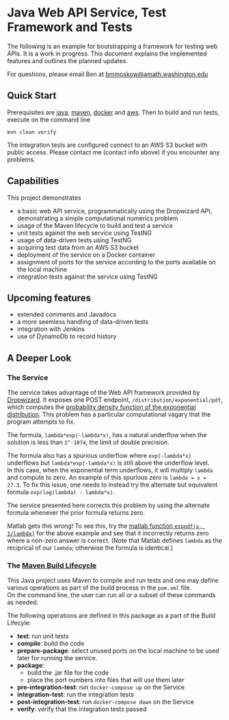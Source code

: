 # Java Web API Service, Test Framework and Tests

The following is an example for bootstrapping a
framework for testing web APIs.  It is a work in 
progress.  This document explains the implemented
features and outlines the planned updates.

For questions, please email Ben at
bmmoskow@amath.washington.edu

## Quick Start

Prerequisites are [java](https://java.com/en/download/), 
[maven](https://maven.apache.org/download.cgi), 
[docker](https://docs.docker.com/install/) and 
[aws](https://aws.amazon.com/).  Then to build
 and run tests, execute on the command line

```mvn clean verify```

The integration tests are configured connect to an 
AWS S3 bucket with public access.  Please contact me
(contact info above) if you encounter any problems.

## Capabilities

This project demonstrates

* a basic web API service, programmatically using the Dropwizard API, 
demonstrating a simple computational numerics problem
* usage of the Maven lifecycle to build and test a service
* unit tests against the web service using TestNG
* usage of data-driven tests using TestNG
* acquiring test data from an AWS S3 bucket
* deployment of the service on a Docker container
* assignment of ports for the service according to
the ports available on the local machine
* integration tests against the service using TestNG

## Upcoming features

* extended comments and Javadocs
* a more seemless handling of data-driven tests
* integration with Jenkins
* use of DynamoDb to record history

## A Deeper Look

### The Service

The service takes advantage of the Web API framework provided by 
[Dropwizard](http://www.dropwizard.io/1.2.2/docs/).
It exposes one POST endpoint, ```/distribution/exponential/pdf```, which 
computes the 
[probability density function of the exponential distribution](https://en.wikipedia.org/wiki/Exponential_distribution).
This problem has a particular computational vagary that the program
attempts to fix.  

The formula, ```lambda*exp(-lambda*x)```, has a natural
underflow when the solution is less than ```2^-1074```, the limit of 
double precision.

The formula also has a spurious underflow where ```exp(-lambda*x)``` 
underflows but ```lambda*exp(-lambda*x)``` is still above 
the underflow level.  
In this case, when the exponential term underflows, it 
will multiply ```lambda``` and compute to zero.
An example of this spurious zero is ```lambda = x = 27.3```. 
To fix this issue, one needs to instead try the alternate but equivalent
formula ```exp(log(lambda) - lambda*x)```.

The service presented here
corrects this problem by using the alternate formula whenever the prior
formula returns zero.  

Matlab gets this wrong!  To see this, try the [matlab function 
```exppdf(x, 1/lambda)```](https://www.mathworks.com/help/stats/exppdf.html) for the 
above example and see that it incorrectly returns zero where a non-zero
answer is correct.  (Note that Matlab defines ```lambda``` as the reciprical of
our ```lambda```; otherwise the formula is identical.)

### The [Maven Build Lifecycle](http://maven.apache.org/ref/3.5.0/maven-core/lifecycles.html)

This Java project uses Maven to compile and run tests and one may define
various operations as part of the build process in the ```pom.xml``` file.  
On the command line, the user can run all or a subset of these commands as 
needed.

The following operations are defined in this package as a part of the 
Build Lifecyle:

* **test**:  run unit tests
* **compile**:  build the code
* **prepare-package**:  select unused ports on the local machine to be used
later for running the service.
* **package**:  
  * build the .jar file for the code
  * place the port numbers into files that will use them later
* **pre-integration-test**:  run ```docker-compose up``` on the Service
* **integration-test**:  run the integration tests
* **post-integration-test**:  run ```docker-compose down``` on the Service
* **verify**:  verify that the integration tests passed
